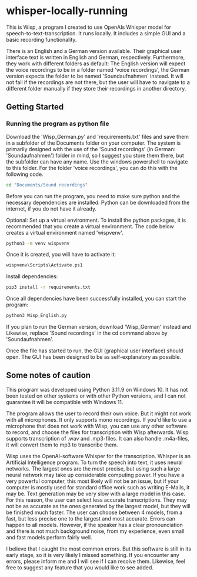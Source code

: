 # whisper-locally-running
This is Wisp, a program I created to use OpenAIs Whisper model for speech-to-text-transcription. It runs locally. It includes a simple GUI and a basic recording functionality.

There is an English and a German version available. Their graphical user interface text is written in English and German, respectively. Furthermore, they work with different folders as default: The English version will expect the voice recordings to be in a folder named 'voice recordings', the German version expects the folder to be named 'Soundaufnahmen' instead. It will not fail if the recordings are not there, but the user will have to navigate to a different folder manually if they store their recordings in another directory. 

## Getting Started

### Running the program as python file
Download the 'Wisp_German.py' and 'requirements.txt' files and save them in a subfolder of the Documents folder on your computer. The system is primarily designed with the use of the 'Sound recordings' (in German: 'Soundaufnahmen') folder in mind, so I suggest you store them there, but the subfolder can have any name.
Use the windows powershell to navigate to this folder. For the folder 'voice recordings', you can do this with the following code.
  ```sh
cd "Documents/Sound recordings"
 ```
Before you can run the program, you need to make sure python and the necessary dependencies are installed.
Python can be downloaded from the internet, if you do not have it already.

Optional: Set up a virtual environment.
To install the python packages, it is recommended that you create a virtual environment. The code below creates a virtual environment named 'wispvenv'.
  ```sh
python3 -m venv wispvenv
 ```
Once it is created, you will have to activate it:
  ```sh
wispvenv\Scripts\Activate.ps1
 ```

Install dependencies:
  ```sh
pip3 install -r requirements.txt
 ```
Once all dependencies have been successfully installed, you can start the program:
  ```sh
python3 Wisp_English.py
 ```
If you plan to run the German version, download 'Wisp_German' instead and 
Likewise, replace 'Sound recordings' in the cd command above by 'Soundaufnahmen'.

Once the file has started to run, the GUI (graphical user interface) should open. The GUI has been designed to be as self-explanatory as possible.

## Some notes of caution
This program was developed using Python 3.11.9 on Windows 10. It has not been tested on other systems or with other Python versions, and I can not guarantee it will be compatible with Windows 11.

The program allows the user to record their own voice. But it might not work with all microphones. It only supports mono recordings.
If you'd like to use a microphone that does not work with Wisp, you can use any other software to record, and choose the files for transcription with Wisp afterwards.
Wisp supports transcription of .wav and .mp3-files. It can also handle .m4a-files, it will convert them to mp3 to transcribe them.

Wisp uses the OpenAI-software Whisper for the transcription. Whisper is an Artificial Intelligence program. To turn the speech into text, it uses neural networks. The largest ones are the most precise, but using such a large neural network may take up considerable computing power. If you have a very powerful computer, this most likely will not be an issue, but if your computer is mostly used for standard office work such as writing E-Mails, it may be. Text generation may be very slow with a large model in this case.
For this reason, the user can select less accurate transcriptions. They may not be as accurate as the ones generated by the largest model, but they will be finished much faster.
The user can choose between 4 models, from a fast, but less precise one to the largest and most accurate.
Errors can happen to all models. However, if the speaker has a clear pronounciation and there is not much background noise, from my experience, even small and fast models perform fairly well.

I believe that I caught the most common errors. But this software is still in its early stage, so it is very likely I missed something. If you encounter any errors, please inform me and I will see if I can resolve them.
Likewise, feel free to suggest any feature that you would like to see added.


